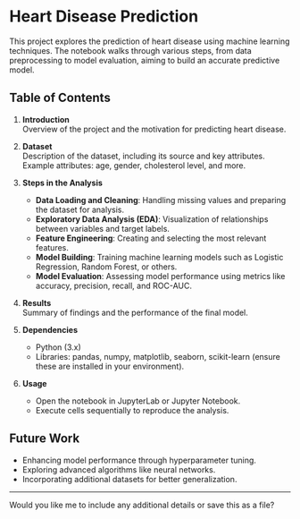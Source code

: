 # Heart Disease Prediction

This project explores the prediction of heart disease using machine learning techniques. The notebook walks through various steps, from data preprocessing to model evaluation, aiming to build an accurate predictive model.

## Table of Contents

1. **Introduction**  
   Overview of the project and the motivation for predicting heart disease.

2. **Dataset**  
   Description of the dataset, including its source and key attributes.  
   Example attributes: age, gender, cholesterol level, and more.

3. **Steps in the Analysis**  
   - **Data Loading and Cleaning**: Handling missing values and preparing the dataset for analysis.  
   - **Exploratory Data Analysis (EDA)**: Visualization of relationships between variables and target labels.  
   - **Feature Engineering**: Creating and selecting the most relevant features.  
   - **Model Building**: Training machine learning models such as Logistic Regression, Random Forest, or others.  
   - **Model Evaluation**: Assessing model performance using metrics like accuracy, precision, recall, and ROC-AUC.

4. **Results**  
   Summary of findings and the performance of the final model.

5. **Dependencies**  
   - Python (3.x)  
   - Libraries: pandas, numpy, matplotlib, seaborn, scikit-learn (ensure these are installed in your environment).

6. **Usage**  
   - Open the notebook in JupyterLab or Jupyter Notebook.  
   - Execute cells sequentially to reproduce the analysis.

## Future Work  
- Enhancing model performance through hyperparameter tuning.  
- Exploring advanced algorithms like neural networks.  
- Incorporating additional datasets for better generalization.

---

Would you like me to include any additional details or save this as a file?
